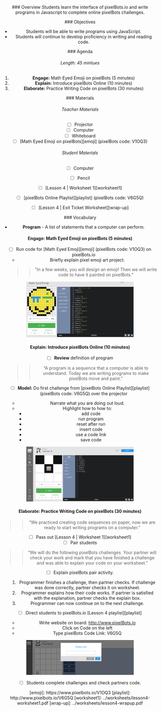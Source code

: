 <header title='pixelBots Online' subtitle='plugged' bgColor='#C2DACC'/>

<notable>

<iconp src='/icons/activity.png'>### Overview</iconp>
Students learn the interface of pixelBots.io and write programs in Javascript to complete online pixelBots challenges.

<iconp src='/icons/objectives.png'>### Objectives</iconp>
- Students will be able to write programs using JavaScript.
- Students will continue to develop proficiency in writing and reading code.

<iconp src='/icons/agenda.png'>### Agenda</iconp>
###### Length: 45 mintues

1. **Engage:** Math Eyed Emoji on pixelBots (5 minutes)
1. **Explain:** Introduce pixelBots Online (10 minutes)
1. **Elaborate:** Practice Writing Code on pixelBots (30 minutes)



<note>

<iconp src='/icons/materials.png'>### Materials</iconp>
###### Teacher Materials
- [ ] Projector
- [ ] Computer
- [ ] Whiteboard
- [ ] [Math Eyed Emoji on pixelBots][emoji] (pixelBots code: V1OQ3)

###### Student Materials
- [ ] Computer
- [ ] Pencil
- [ ] [Lesson 4 | Worksheet 1][worksheet1]
- [ ] [pixelBots Online Playlist][playlist] (pixelBots code: V6G5Q)
- [ ] [Lesson 4 | Exit Ticket Worksheet][wrap-up]


<iconp src='/icons/vocab.png'>### Vocabulary</iconp>
- **Program** - A list of statements that a computer can perform.
</note>

<pagebreak/>

#### Engage: Math Eyed Emoji on pixelBots (5 minutes)
- [ ] Run code for [Math Eyed Emoji][emoji] (pixelBots code: V1OQ3) on pixelBots.io
  - Briefly explain pixel emoji art project.
  >> "In a few weeks, you will design an emoji! Then we will write code to have it painted on pixelBots."

<note><img src="./images/engageL4.png" width="350"> </img></note>

#### Explain: Introduce pixelBots Online (10 minutes)

- [ ] **Review** definition of program
  >> “A program is a sequence that a computer is able to understand. Today we are writing programs to make pixelBots move and paint.”

- [ ] **Model:** Do first challenge from [pixelBots Online Playlist][playlist] (pixelBots code: V6G5Q) over the projector
  - Narrate what you are doing out loud.
  - Highlight how to how to:
    - add code
    - run program
    - reset after run
    - insert code
    - use a code link
    - save code
<note>
<img src="./images/explainL4.png" width="350"> </img>
</note>
<pagebreak/>

#### Elaborate: Practice Writing Code on pixelBots (30 minutes)
>>“We practiced creating code sequences on paper, now we are ready to start writing programs on a computer.”

- [ ] Pass out [Lesson 4 | Worksheet 1][worksheet1]
- [ ] Pair students

>>“We will do the following pixelBots challenges. Your partner will check your work and mark that you have finished a challenge and was able to explain your code on your worksheet.”

- [ ] Explain pixelBots pair activity.
  1. Programmer finishes a challenge, then partner checks. If challenge was done correctly, partner checks it on worksheet.
  1. Programmer explains how their code works. If partner is satisfied with the explanation, partner checks the explain box.
  1. Programmer can now continue on to the next challenge.

- [ ] Direct students to pixelBots.io [Lesson 4 playlist][playlist]
    - Write website on board: http://www.pixelBots.io
    - Click on Code on the left
    - Type pixelBots Code Link: V6G5Q

<note>
<img src="./images/elaborateL4.png" width="350"> </img>
</note>

- [ ] Students complete challenges and check partners code.



</notable>
[emoji]: https://www.pixelbots.io/V1OQ3
[playlist]: http://www.pixelbots.io/V6G5Q
[worksheet1]: ../worksheets/lesson4-worksheet1.pdf
[wrap-up]: ../worksheets/lesson4-wrapup.pdf
